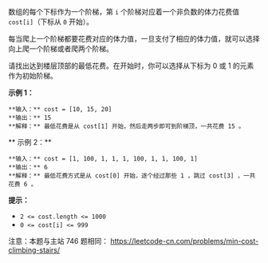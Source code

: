 数组的每个下标作为一个阶梯，第 `i` 个阶梯对应着一个非负数的体力花费值 `cost[i]`（下标从 `0` 开始）。

每当爬上一个阶梯都要花费对应的体力值，一旦支付了相应的体力值，就可以选择向上爬一个阶梯或者爬两个阶梯。

请找出达到楼层顶部的最低花费。在开始时，你可以选择从下标为 0 或 1 的元素作为初始阶梯。



**示例  1：**

    
    
    **输入：** cost = [10, 15, 20]
    **输出：** 15
    **解释：** 最低花费是从 cost[1] 开始，然后走两步即可到阶梯顶，一共花费 15 。
    

**  示例 2：**

    
    
    **输入：** cost = [1, 100, 1, 1, 1, 100, 1, 1, 100, 1]
    **输出：** 6
    **解释：** 最低花费方式是从 cost[0] 开始，逐个经过那些 1 ，跳过 cost[3] ，一共花费 6 。
    



**提示：**

  * `2 <= cost.length <= 1000`
  * `0 <= cost[i] <= 999`



注意：本题与主站 746 题相同： <https://leetcode-cn.com/problems/min-cost-climbing-stairs/>

